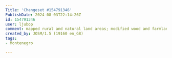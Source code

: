 ```yaml
---
Title: 'Changeset #154791346'
PublishDate: 2024-08-03T22:14:26Z
id: 154791346
user: ljubop
comment: mapped rural and natural land areas; modified wood and farmland
created_by: JOSM/1.5 (19160 en_GB)
tags:
- Montenegro

---
```

